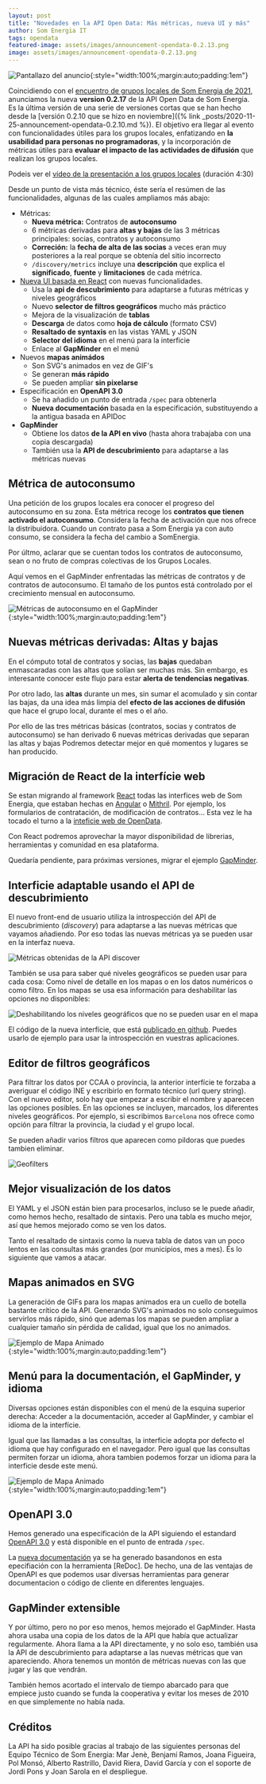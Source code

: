 ```yaml
---
layout: post
title: "Novedades en la API Open Data: Más métricas, nueva UI y más"
author: Som Energia IT
tags: opendata
featured-image: assets/images/announcement-opendata-0.2.13.png
image: assets/images/announcement-opendata-0.2.13.png
---
```



![Pantallazo del anuncio]({{site.url}}/assets/images/2021-02-diapo-presentacion-grupos-locales.png){:style="width:100%;margin:auto;padding:1em"}

Coincidiendo con el [encuentro de grupos locales de Som Energia de 2021](),
anunciamos la nueva **version 0.2.17** de la API Open Data de Som Energia.
Es la última versión de una serie de versiones cortas
que se han hecho desde la [versión 0.2.10 que se hizo en noviembre]({% link _posts/2020-11-25-announcement-opendata-0.2.10.md %}).
El objetivo era llegar al evento con funcionalidades útiles para los grupos locales,
enfatizando en **la usabilidad para personas no programadoras**,
y la incorporación de métricas útiles para **evaluar el impacto
de las actividades de difusión** que realizan los grupos locales. 

Podeis ver el [vídeo de la presentación a los grupos locales](https://drive.google.com/file/d/1u-XnYfDzmvkZifF51Zy8H4Wqxj9QFtDA/view?usp=sharing) (duración 4:30)

Desde un punto de vista más técnico, éste sería el resúmen de las funcionalidades,
algunas de las cuales ampliamos más abajo:

- Métricas:
	- **Nueva métrica:** Contratos de **autoconsumo**
	- 6 métricas derivadas para **altas y bajas** de las 3 métricas principales: socias, contratos y autoconsumo
	- **Correción:** la **fecha de alta de las socias** a veces eran muy posteriores a la real porque se obtenía del sitio incorrecto
	- `/discovery/metrics` incluye una **descripción** que explica el **significado**, **fuente** y **limitaciones** de cada métrica.
- [Nueva UI basada en React](https://opendata.somenergia.coop/ui) con nuevas funcionalidades.
	- Usa la **api de descubrimiento** para adaptarse a futuras métricas y niveles geográficos
	- Nuevo **selector de filtros geográficos** mucho más práctico
	- Mejora de la visualización de **tablas**
	- **Descarga** de datos como **hoja de cálculo** (formato CSV)
	- **Resaltado de syntaxis** en las vistas YAML y JSON
	- **Selector del idioma** en el menú para la interficie
	- Enlace al **GapMinder** en el menú
- Nuevos **mapas animádos**
	- Son SVG's animados en vez de GIF's
	- Se generan **más rápido**
	- Se pueden ampliar **sin pixelarse**
- Especificación en **OpenAPI 3.0**
	- Se ha añadido un punto de entrada `/spec` para obtenerla
	- **Nueva documentación** basada en la especificación, substituyendo a la antigua basada en APIDoc
- **GapMinder**
	- Obtiene los datos **de la API en vivo** (hasta ahora trabajaba con una copia descargada)
	- También usa la **API de descubrimiento** para adaptarse a las métricas nuevas

## Métrica de autoconsumo

Una petición de los grupos locales era conocer el progreso del autoconsumo en su zona.
Esta métrica recoge los **contratos que tienen activado el autoconsumo**.
Considera la fecha de activación que nos ofrece la distribuidora.
Cuando un contrato pasa a Som Energia ya con auto consumo,
se considera la fecha del cambio a SomEnergia.

Por últmo, aclarar que se cuentan todos los contratos de autoconsumo,
sean o no fruto de compras colectivas de los Grupos Locales.

Aquí vemos en el GapMinder enfrentadas las métricas de contratos y de contratos de autoconsumo.
El tamaño de los puntos está controlado por el crecimiento mensual en autoconsumo.

![Métricas de autoconsumo en el GapMinder]({{site_url}}/assets/images/pantallada-opendata-gapminder-autoconsum.png){:style="width:100%;margin:auto;padding:1em"}


## Nuevas métricas derivadas: Altas y bajas

En el cómputo total de contratos y socias, las **bajas**
quedaban enmascaradas con las altas que solían ser muchas más.
Sin embargo, es interesante conocer este flujo para estar **alerta de tendencias negativas**.

Por otro lado, las **altas** durante un mes, sin sumar el acomulado
y sin contar las bajas, da una idea más limpia
del **efecto de las acciones de difusión** que hace el grupo local,
durante el mes o el año.

Por ello de las tres métricas básicas (contratos, socias y contratos de autoconsumo)
se han derivado 6 nuevas métricas derivadas que separan las altas y bajas
Podremos detectar mejor en qué momentos y lugares se han producido.

## Migración de React de la interfície web

Se estan migrando al framework [React]
todas las interfices web de Som Energia,
que estaban hechas en [Angular] o [Mithril].
Por ejemplo,
los formularios de contratación,
de modificación de contratos...
Esta vez le ha tocado el turno a la
[inteficie web de OpenData](https://opendata.somenergia.coop/ui).

Con React podremos aprovechar la mayor disponibilidad de
librerias, herramientas y comunidad en esa plataforma.

[React]: https://reactjs.org/
[Angular]: https://angularjs.org/
[Mithril]: https://mithril.js.org/


Quedaría pendiente, para próximas versiones, migrar el ejemplo [GapMinder].

[GapMinder]: https://opendata.somenergia.coop/ui/gapminder.html


## Interficie adaptable usando el API de descubrimiento

El nuevo front-end de usuario utiliza la introspección del API de descubrimiento (_discovery_)
para adaptarse a las nuevas métricas que vayamos añadiendo.
Por eso todas las nuevas métricas ya se pueden usar en la interfaz nueva.

![Métricas obtenidas de la API discover]({{site_url}}/assets/images/pantallada-opendata-ui-discover-metrics.png)

También se usa para saber qué niveles geográficos se pueden usar para cada cosa:
Como nivel de detalle en los mapas o en los datos numéricos o como filtro.
En los mapas se usa esa información para deshabilitar
las opciones no disponibles:

![Deshabilitando los niveles geográficos que no se pueden usar en el mapa]({{site_url}}/assets/images/pantallada-opendata-ui-discover-geolevels.png)

El código de la nueva interfície, que está [publicado en github](https://github.com/som-energia/opendata-ui).
Puedes usarlo de ejemplo para usar la introspección en vuestras aplicaciones.


## Editor de filtros geográficos

Para filtrar los datos por CCAA o província,
la anterior interfície te forzaba a averiguar el código INE y escribirlo en formato técnico (url query string).
Con el nuevo editor, solo hay que empezar a escribir el nombre y aparecen las opciones posibles.
En las opciones se incluyen, marcados, los diferentes niveles geográficos.
Por ejemplo, si escribimos `Barcelona` nos ofrece como opción para filtrar
la provincia, la ciudad y el grupo local.

Se pueden añadir varios filtros que aparecen como pildoras que puedes tambien eliminar.

![Geofilters]({{site_url}}/assets/images/pantallada-opendata-geofilters.png)


## Mejor visualización de los datos

El YAML y el JSON están bien para procesarlos,
incluso se le puede añadir, como hemos hecho, resaltado de sintaxis.
Pero una tabla es mucho mejor, así que hemos mejorado como se ven
los datos.

Tanto el resaltado de sintaxis como la nueva tabla de datos van un poco lentos
en las consultas más grandes (por municipios, mes a mes).
És lo siguiente que vamos a atacar.

## Mapas animados en SVG

La generación de GIFs para los mapas animados era un cuello de botella bastante crítico de la API.
Generando SVG's animados no solo conseguimos servirlos más rápido,
sinó que ademas los mapas se pueden ampliar a cualquier tamaño
sin pérdida de calidad,
igual que los no animados.


![Ejemplo de Mapa Animado](http://opendata.somenergia.coop/v0.2/map/newmembers/by/state/monthly){:style="width:100%;margin:auto;padding:1em"}


## Menú para la documentación, el GapMinder, y idioma

Diversas opciones están disponibles con el menú de la esquina superior derecha:
Acceder a la documentación, acceder al GapMinder, y cambiar el idioma de la interfície.

Igual que las llamadas a las consultas,
la interficie adopta por defecto el idioma
que hay configurado en el navegador.
Pero igual que las consultas permiten forzar un idioma,
ahora tambien podemos forzar un idioma para la interficie desde este menú.


![Ejemplo de Mapa Animado]({{site_url}}/assets/images/pantallada-opendata-ui-menu.png){:style="width:100%;margin:auto;padding:1em"}

## OpenAPI 3.0

Hemos generado una especificación de la API siguiendo el estandard [OpenAPI 3.0]
y está disponible en el punto de entrada `/spec`.

[OpenAPI 3.0]: https://es.wikipedia.org/wiki/Especificaci%C3%B3n_OpenAPI

La [nueva documentación](https://opendata.somenergia.coop/docs/)
ya se ha generado basandonos en esta epecifiación con la herramienta [ReDoc].
De hecho, una de las ventajas de OpenAPI es que podemos usar
diversas herramientas para generar documentacion o código de cliente en diferentes lenguajes.

## GapMinder extensible

Y por último, pero no por eso menos, hemos mejorado el GapMinder.
Hasta ahora usaba una copia de los datos de la API que había que actualizar regularmente.
Ahora llama a la API directamente, y no solo eso,
también usa la API de descubrimiento para adaptarse a las nuevas métricas que van apareciendo.
Ahora tenemos un montón de métricas nuevas con las que jugar y las que vendrán.

También hemos acortado el intervalo de tiempo abarcado
para que empiece justo cuando se funda la cooperativa
y evitar los meses de 2010 en que simplemente no había nada.


## Créditos

La API ha sido posible gracias al trabajo de las siguientes personas del Equipo Técnico de Som Energia: 
Mar Jenè,
Benjamí Ramos,
Joana Figueira,
Pol Monsó,
Alberto Rastrillo,
David Riera,
David García
y con el soporte de Jordi Pons y Joan Sarola en el despliegue.


